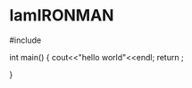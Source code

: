 # IamIRONMAN

#include<iostream>

int main()
{
    cout<<"hello world"<<endl;
    return ;                      

}
